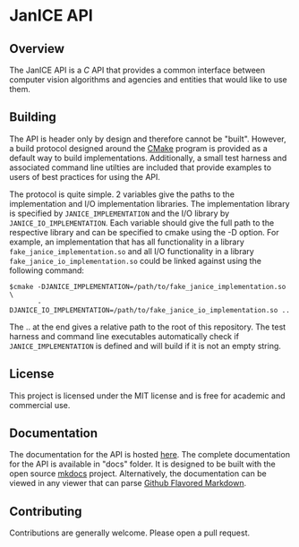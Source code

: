 # JanICE API

## Overview

The JanICE API is a *C* API that provides a common interface between computer 
vision algorithms and agencies and entities that would like to use them.

## Building

The API is header only by design and therefore cannot be "built". However, a
build protocol designed around the [CMake](https://cmake.org) program is provided
as a default way to build implementations. Additionally, a small test harness
and associated command line utilties are included that provide examples to
users of best practices for using the API.

The protocol is quite simple. 2 variables give the paths to the implementation and
I/O implementation libraries. The implementation library is specified by
<code>JANICE_IMPLEMENTATION</code> and the I/O library by <code>JANICE_IO_IMPLEMENTATION</code>.
Each variable should give the full path to the respective library and can be specified
to cmake using the -D option. For example, an implementation that has all functionality in
a library <code>fake_janice_implementation.so</code> and all I/O functionality in a library
<code>fake_janice_io_implementation.so</code> could be linked against using
the following command:

```
$cmake -DJANICE_IMPLEMENTATION=/path/to/fake_janice_implementation.so \
       -DJANICE_IO_IMPLEMENTATION=/path/to/fake_janice_io_implementation.so ..
```

The .. at the end gives a relative path to the root of this repository. The test
harness and command line executables automatically check if 
<code>JANICE_IMPLEMENTATION</code> is defined and will build if it is not an 
empty string.

## License

This project is licensed under the MIT license and is free for academic and 
commercial use.

## Documentation

The documentation for the API is hosted [here](https://noblis.github.io/janice/).
The complete documentation for the API is available in "docs" folder. It is
designed to be built with the open source [mkdocs](http://www.mkdocs.org)
project. Alternatively, the documentation can be viewed in any viewer that can
parse [Github Flavored Markdown](https://guides.github.com/features/mastering-markdown/).

## Contributing

Contributions are generally welcome. Please open a pull request.
